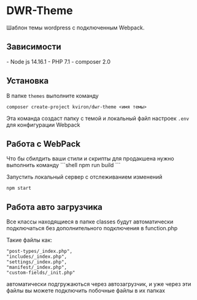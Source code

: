 <h1>DWR-Theme</h1>  
Шаблон темы wordpress c подключенным Webpack.

<h2>Зависимости</h2>
 - Node js 14.16.1
 - PHP 7.1
 - composer 2.0

<h2>Установка</h2>

В папке `themes` выполните команду
```shell
composer create-project kviron/dwr-theme <имя темы>
```

Эта команда создаст папку с темой и локальный файл настроек `.env` для конфигурации
Webpack

<h2>Работа с WebPack</h2>
Что бы сбилдить ваши стили и скрипты для продакшена нужно выполнить команду
```shell
npm run build
```

Запустить локальный сервер с отслеживанием изменений
```shell
npm start
```

<h2>Работа авто загрузчика</h2>
Все классы находящиеся в папке classes будут автоматически подключаться без дополнительного подключения в function.php

Такие файлы как:
```
"post-types/_index.php",
"includes/_index.php",
"settings/_index.php",
"manifest/_index.php",
"custom-fields/_init.php"
```

автоматически подгружаються через автозагрузчик, и уже через эти файлы вы можете подключить побочные файлы в их папках

